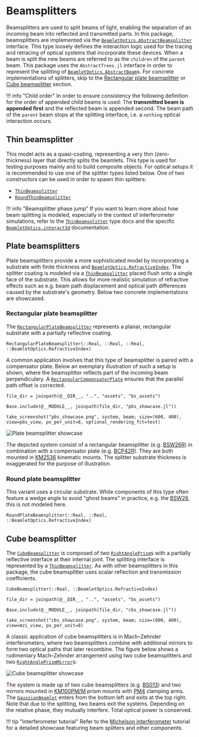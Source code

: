 # Beamsplitters

Beamsplitters are used to split beams of light, enabling the separation of an incoming beam into reflected and transmitted parts. In this package, beamsplitters are implemented via the [`BeamletOptics.AbstractBeamsplitter`](@ref) interface. This type loosely defines the interaction logic used for the tracing and retracing of optical systems that incorporate these devices. When a beam is
split the new beams are referred to as the `children` of the `parent` beam. This package uses the `AbstractTrees.jl` interface in order to represent the splitting of [`BeamletOptics.AbstractBeam`](@ref)s.
For concrete implementations of splitters, skip to the [Rectangular plate beamsplitter](@ref) or [Cube beamsplitter](@ref) section.

!!! info "Child order"
    In order to ensure consistency the following definition for the order of appended child beams is used: The **transmitted beam is appended first** and the reflected beam is appended second.
    The beam path of the `parent` beam stops at the splitting interface, i.e. a `nothing` optical interaction occurs.


## Thin beamsplitter

This model acts as a quasi-coating, representing a very thin (zero-thickness) layer that directly splits the beamlets. This type is used for testing purposes mainly and to build composite objects. For optical setups it is recommended to use one of the splitter types listed below. One of two constructors can be used in order to spawn thin splitters:

- [`ThinBeamsplitter`](@ref)
- [`RoundThinBeamsplitter`](@ref)

!!! info "Beamsplitter phase jump"
    If you want to learn more about how beam splitting is modeled, especially in the context of interferometer simulations, refer to the [`ThinBeamsplitter`](@ref) type docs and the specific [`BeamletOptics.interact3d`](@ref) documentation.

## Plate beamsplitters

Plate beamsplitters provide a more sophisticated model by incorporating a substrate with finite thickness and [`BeamletOptics.RefractiveIndex`](@ref). The splitter coating is modeled via a [`ThinBeamsplitter`](@ref) placed flush onto a single face of the substrate. This allows for more realistic simulation of refractive effects such as e.g. beam path displacement and optical path differences caused by the substrate's geometry. Below two concrete implementations are showcased.

### Rectangular plate beamsplitter

The [`RectangularPlateBeamsplitter`](@ref) represents a planar, rectangular substrate with a partially reflective coating. 

```@docs; canonical=false
RectangularPlateBeamsplitter(::Real, ::Real, ::Real, ::BeamletOptics.RefractiveIndex)
```

A common application involves that this type of beamsplitter is paired with a compensator plate. Below an exemplary illustration of such a setup is shown, where the beamsplitter reflects part of the incoming beam perpendiculary. A [`RectangularCompensatorPlate`](@ref) ensures that the parallel path offset is corrected.

```@eval
file_dir = joinpath(@__DIR__, "..", "assets", "bs_assets")

Base.include(@__MODULE__, joinpath(file_dir, "pbs_showcase.jl"))

take_screenshot("pbs_showcase.png", system, beam; size=(600, 400), view=pbs_view, px_per_unit=8, optional_rendering_fct=test)
```

![Plate beamsplitter showcase](pbs_showcase.png)

The depicted system consist of a rectangular beamsplitter (e.g. [BSW26R](https://www.thorlabs.com/thorproduct.cfm?partnumber=BSW26R)) in combination with a compensator plate (e.g. [BCP42R](https://www.thorlabs.com/thorproduct.cfm?partnumber=BCP42R)). They are both mounted in [KM2536](https://www.thorlabs.com/thorproduct.cfm?partnumber=KM2536) kinematic mounts. The splitter substrate thickness is exaggerated for the purpose of illustration.

### Round plate beamsplitter

This variant uses a circular substrate. While components of this type often feature a wedge angle to avoid "ghost beams" in practice, e.g. the [BSW26](https://www.thorlabs.com/thorproduct.cfm?partnumber=BSW26), this is not modeled here.

```@docs; canonical=false
RoundPlateBeamsplitter(::Real, ::Real, ::BeamletOptics.RefractiveIndex)
```

## Cube beamsplitter

The [`CubeBeamsplitter`](@ref) is composed of two [`RightAnglePrism`](@ref)s with a partially reflective interface at their internal joint. The splitting interface is represented by a [`ThinBeamsplitter`](@ref). As with other beamsplitters in this package, the cube beamsplitter uses scalar reflection and transmission coefficients.

```@docs; canonical=false
CubeBeamsplitter(::Real, ::BeamletOptics.RefractiveIndex)
```

```@eval
file_dir = joinpath(@__DIR__, "..", "assets", "bs_assets")

Base.include(@__MODULE__, joinpath(file_dir, "cbs_showcase.jl"))

take_screenshot("cbs_showcase.png", system, beam; size=(600, 400), view=mzi_view, px_per_unit=8)
```

A classic application of cube beamsplitters is in Mach–Zehnder interferometers, where two beamsplitters combine with additional mirrors to form two optical paths that later recombine. The figure below shows a rudimentary Mach–Zehnder arrangement using two cube beamsplitters and two [`RightAnglePrismMirror`](@ref)s:

![Cube beamsplitter showcase](cbs_showcase.png)

The system is made up of two cube beamsplitters (e.g. [BS013](https://www.thorlabs.com/thorproduct.cfm?partnumber=BS013)) and two mirrors mounted in [KM100PM/M](https://www.thorlabs.com/thorproduct.cfm?partnumber=KM100PM/M) prism mounts with [PM4](https://www.thorlabs.com/thorproduct.cfm?partnumber=PM4) clamping arms. The [`GaussianBeamlet`](@ref) enters from the bottom left and exits at the top right. Note that due to the splitting, two beams exit the systems. Depending on the relative phase, they mutually interfere. Total optical power is conserved.

!!! tip "Interferometer tutorial"
    Refer to the [Michelson interferometer](@ref) tutorial for a detailed showcase featuring beam splitters and other components.